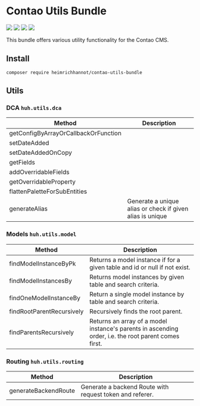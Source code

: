 # Contao Utils Bundle

[![](https://img.shields.io/packagist/v/heimrichhannot/contao-utils-bundle.svg)](https://packagist.org/packages/heimrichhannot/contao-utils-bundle)
[![](https://img.shields.io/packagist/dt/heimrichhannot/contao-utils-bundle.svg)](https://packagist.org/packages/heimrichhannot/contao-utils-bundle)
[![](https://img.shields.io/travis/heimrichhannot/contao-utils-bundle/master.svg)](https://travis-ci.org/heimrichhannot/contao-utils-bundle/)
[![](https://img.shields.io/coveralls/heimrichhannot/contao-utils-bundle/master.svg)](https://coveralls.io/github/heimrichhannot/contao-utils-bundle)

This bundle offers various utility functionality for the Contao CMS.


## Install 

```
composer require heimrichhannot/contao-utils-bundle
```


## Utils

### DCA `huh.utils.dca`

Method                | Description
----------------------|------------
getConfigByArrayOrCallbackOrFunction |
setDateAdded |
setDateAddedOnCopy |
getFields |
addOverridableFields |
getOverridableProperty |
flattenPaletteForSubEntities | 
generateAlias | Generate a unique alias or check if given alias is unique

### Models `huh.utils.model`

Method                | Description
----------------------|------------
findModelInstanceByPk | Returns a model instance if for a given table and id or null if not exist.
findModelInstancesBy  | Returns model instances by given table and search criteria. 
findOneModelInstanceBy | Return a single model instance by table and search criteria.
findRootParentRecursively | Recursively finds the root parent.
findParentsRecursively |Returns an array of a model instance's parents in ascending order, i.e. the root parent comes first.

### Routing `huh.utils.routing`

Method               | Description
---------------------|------------
generateBackendRoute | Generate a backend Route with request token and referer.